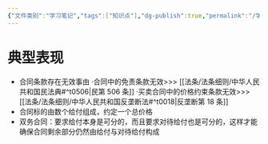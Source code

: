 ```yaml
---
{"文件类别":"学习笔记","tags":["知识点"],"dg-publish":true,"permalink":"/学习笔记/知识点cheese/客观可分性/","dgPassFrontmatter":true,"created":"2024-07-18T11:05:36.812+08:00","updated":"2024-09-18T17:01:21.464+08:00"}
---
```


# 典型表现
- 合同条款存在无效事由
·合同中的免责条款无效>>> [[法条/法条细则/中华人民共和国民法典#^t0506\|民第 506 条]]
·买卖合同中的价格约束条款无效>>> [[法条/法条细则/中华人民共和国反垄断法#^t0018\|反垄断第 18 条]]
- 合同标的由数个给付组成，约定一个总价格
- 双务合同：要求给付本身是可分的，而且要求对待给付也是可分的，这样才能确保合同剩余部分仍然由给付与对待给付构成